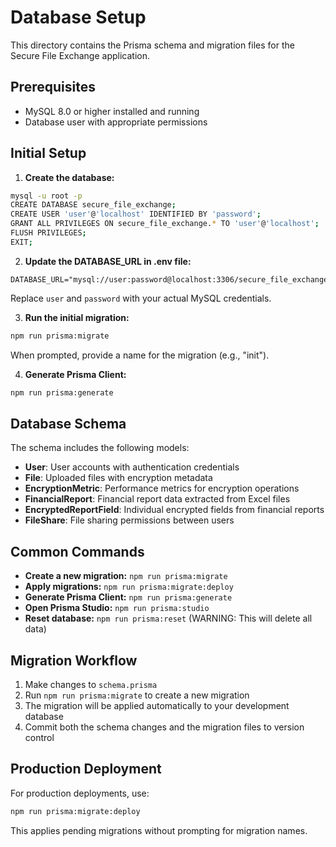 # Database Setup

This directory contains the Prisma schema and migration files for the Secure File Exchange application.

## Prerequisites

- MySQL 8.0 or higher installed and running
- Database user with appropriate permissions

## Initial Setup

1. **Create the database:**

```bash
mysql -u root -p
CREATE DATABASE secure_file_exchange;
CREATE USER 'user'@'localhost' IDENTIFIED BY 'password';
GRANT ALL PRIVILEGES ON secure_file_exchange.* TO 'user'@'localhost';
FLUSH PRIVILEGES;
EXIT;
```

2. **Update the DATABASE_URL in .env file:**

```
DATABASE_URL="mysql://user:password@localhost:3306/secure_file_exchange"
```

Replace `user` and `password` with your actual MySQL credentials.

3. **Run the initial migration:**

```bash
npm run prisma:migrate
```

When prompted, provide a name for the migration (e.g., "init").

4. **Generate Prisma Client:**

```bash
npm run prisma:generate
```

## Database Schema

The schema includes the following models:

- **User**: User accounts with authentication credentials
- **File**: Uploaded files with encryption metadata
- **EncryptionMetric**: Performance metrics for encryption operations
- **FinancialReport**: Financial report data extracted from Excel files
- **EncryptedReportField**: Individual encrypted fields from financial reports
- **FileShare**: File sharing permissions between users

## Common Commands

- **Create a new migration:** `npm run prisma:migrate`
- **Apply migrations:** `npm run prisma:migrate:deploy`
- **Generate Prisma Client:** `npm run prisma:generate`
- **Open Prisma Studio:** `npm run prisma:studio`
- **Reset database:** `npm run prisma:reset` (WARNING: This will delete all data)

## Migration Workflow

1. Make changes to `schema.prisma`
2. Run `npm run prisma:migrate` to create a new migration
3. The migration will be applied automatically to your development database
4. Commit both the schema changes and the migration files to version control

## Production Deployment

For production deployments, use:

```bash
npm run prisma:migrate:deploy
```

This applies pending migrations without prompting for migration names.
